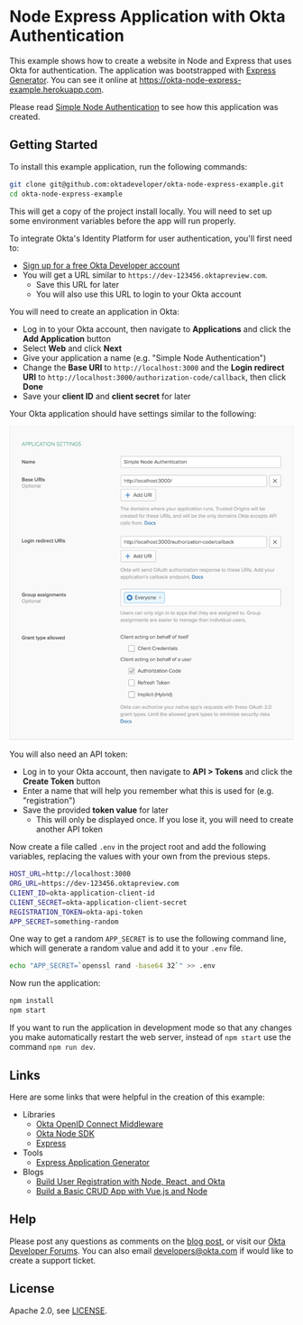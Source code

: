 # Node Express Application with Okta Authentication

This example shows how to create a website in Node and Express that uses Okta for authentication. The application was bootstrapped with [Express Generator](https://expressjs.com/en/starter/generator.html). You can see it online at <https://okta-node-express-example.herokuapp.com>.

Please read [Simple Node Authentication](https://developer.okta.com/blog/2018/04/24/simple-node-authentication) to see how this application was created.

## Getting Started

To install this example application, run the following commands:

```bash
git clone git@github.com:oktadeveloper/okta-node-express-example.git
cd okta-node-express-example
```

This will get a copy of the project install locally. You will need to set up some environment variables before the app will run properly.

To integrate Okta's Identity Platform for user authentication, you'll first need to:

* [Sign up for a free Okta Developer account](https://www.okta.com/developer/signup/)
* You will get a URL similar to `https://dev-123456.oktapreview.com`.
  * Save this URL for later
  * You will also use this URL to login to your Okta account

You will need to create an application in Okta:

* Log in to your Okta account, then navigate to **Applications** and click the **Add Application** button
* Select **Web** and click **Next**
* Give your application a name (e.g. "Simple Node Authentication")
* Change the **Base URI** to `http://localhost:3000` and the **Login redirect URI** to `http://localhost:3000/authorization-code/callback`, then click **Done**
* Save your **client ID** and **client secret** for later

Your Okta application should have settings similar to the following:

![Okta Application Settings](images/okta-app-settings.png)

You will also need an API token:

* Log in to your Okta account, then navigate to **API > Tokens** and click the **Create Token** button
* Enter a name that will help you remember what this is used for (e.g. "registration")
* Save the provided **token value** for later
  * This will only be displayed once. If you lose it, you will need to create another API token

Now create a file called `.env` in the project root and add the following variables, replacing the values with your own from the previous steps.

```bash
HOST_URL=http://localhost:3000
ORG_URL=https://dev-123456.oktapreview.com
CLIENT_ID=okta-application-client-id
CLIENT_SECRET=okta-application-client-secret
REGISTRATION_TOKEN=okta-api-token
APP_SECRET=something-random
```

One way to get a random `APP_SECRET` is to use the following command line, which will generate a random value and add it to your `.env` file.

```bash
echo "APP_SECRET=`openssl rand -base64 32`" >> .env
```

Now run the application:

```bash
npm install
npm start
```

If you want to run the application in development mode so that any changes you make automatically restart the web server, instead of `npm start` use the command `npm run dev`.

## Links

Here are some links that were helpful in the creation of this example:

* Libraries
  * [Okta OpenID Connect Middleware](https://github.com/okta/okta-oidc-js/tree/master/packages/oidc-middleware)
  * [Okta Node SDK](https://github.com/okta/okta-sdk-nodejs)
  * [Express](https://github.com/expressjs/express)
* Tools
  * [Express Application Generator](https://expressjs.com/en/starter/generator.html)
* Blogs
  * [Build User Registration with Node, React, and Okta](https://developer.okta.com/blog/2018/02/06/build-user-registration-with-node-react-and-okta)
  * [Build a Basic CRUD App with Vue.js and Node](https://developer.okta.com/blog/2018/02/15/build-crud-app-vuejs-node)

## Help

Please post any questions as comments on the [blog post](https://developer.okta.com/blog/2018/04/24/simple-node-authentication), or visit our [Okta Developer Forums](https://devforum.okta.com/). You can also email [developers@okta.com](mailto:developers@okta.com) if would like to create a support ticket.

## License

Apache 2.0, see [LICENSE](LICENSE).

